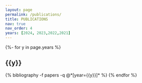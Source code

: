 ```yaml
---
layout: page
permalink: /publications/
title: PUBLICATIONS
nav: true
nav_order: 4
years: [2024, 2023,2022,2021]
---
```

<!-- _pages/publications.md -->
<div class="publications">

{%- for y in page.years %}
  <h2 class="year">{{y}}</h2>
  {% bibliography -f papers -q @*[year={{y}}]* %}
{% endfor %}

</div>